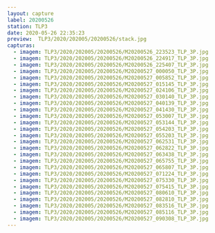 ```yaml
---
layout: capture
label: 20200526
station: TLP3
date: 2020-05-26 22:35:23
preview:  TLP3/2020/202005/20200526/stack.jpg
capturas:
  - imagem: TLP3/2020/202005/20200526/M20200526_223523_TLP_3P.jpg
  - imagem: TLP3/2020/202005/20200526/M20200526_224917_TLP_3P.jpg
  - imagem: TLP3/2020/202005/20200526/M20200526_225407_TLP_3P.jpg
  - imagem: TLP3/2020/202005/20200526/M20200527_000050_TLP_3P.jpg
  - imagem: TLP3/2020/202005/20200526/M20200527_005852_TLP_3P.jpg
  - imagem: TLP3/2020/202005/20200526/M20200527_015145_TLP_3P.jpg
  - imagem: TLP3/2020/202005/20200526/M20200527_024106_TLP_3P.jpg
  - imagem: TLP3/2020/202005/20200526/M20200527_030140_TLP_3P.jpg
  - imagem: TLP3/2020/202005/20200526/M20200527_040139_TLP_3P.jpg
  - imagem: TLP3/2020/202005/20200526/M20200527_041430_TLP_3P.jpg
  - imagem: TLP3/2020/202005/20200526/M20200527_053007_TLP_3P.jpg
  - imagem: TLP3/2020/202005/20200526/M20200527_053144_TLP_3P.jpg
  - imagem: TLP3/2020/202005/20200526/M20200527_054203_TLP_3P.jpg
  - imagem: TLP3/2020/202005/20200526/M20200527_055203_TLP_3P.jpg
  - imagem: TLP3/2020/202005/20200526/M20200527_062531_TLP_3P.jpg
  - imagem: TLP3/2020/202005/20200526/M20200527_062822_TLP_3P.jpg
  - imagem: TLP3/2020/202005/20200526/M20200527_063438_TLP_3P.jpg
  - imagem: TLP3/2020/202005/20200526/M20200527_065755_TLP_3P.jpg
  - imagem: TLP3/2020/202005/20200526/M20200527_065807_TLP_3P.jpg
  - imagem: TLP3/2020/202005/20200526/M20200527_071224_TLP_3P.jpg
  - imagem: TLP3/2020/202005/20200526/M20200527_075330_TLP_3P.jpg
  - imagem: TLP3/2020/202005/20200526/M20200527_075415_TLP_3P.jpg
  - imagem: TLP3/2020/202005/20200526/M20200527_080610_TLP_3P.jpg
  - imagem: TLP3/2020/202005/20200526/M20200527_082810_TLP_3P.jpg
  - imagem: TLP3/2020/202005/20200526/M20200527_083516_TLP_3P.jpg
  - imagem: TLP3/2020/202005/20200526/M20200527_085116_TLP_3P.jpg
  - imagem: TLP3/2020/202005/20200526/M20200527_090308_TLP_3P.jpg
---
```

